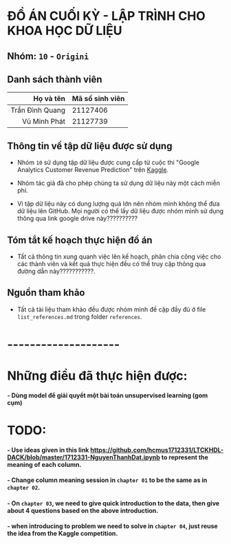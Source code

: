 # ĐỒ ÁN CUỐI KỲ - LẬP TRÌNH CHO KHOA HỌC DỮ LIỆU

## Nhóm: `10` - `Origini`

## Danh sách thành viên

| Họ và tên       | Mã số sinh viên |
| --------------: | :-------------  |
| Trần Đình Quang | 21127406        |
| Vũ Minh Phát    | 21127739        |

## Thông tin về tập dữ liệu được sử dụng

- Nhóm `10` sử dụng tập dữ liệu được cung cấp từ cuộc thi "Google Analytics Customer Revenue Prediction" trên [Kaggle](https://www.kaggle.com/competitions/ga-customer-revenue-prediction/overview).

- Nhóm tác giả đã cho phép chúng ta sử dụng dữ liệu này một cách miễn phí.

- Vì tập dữ liệu này có dung lượng quá lớn nên nhóm mình không thể đưa dữ liệu lên GitHub. Mọi người có thể lấy dữ liệu được nhóm mình sử dụng thông qua link google drive này??????????

## Tóm tắt kế hoạch thực hiện đồ án

- Tất cả thông tin xung quanh việc lên kế hoạch, phân chia công việc cho các thành viên và kết quả thực hiện đều có thể truy cập thông qua đường dẫn này???????????.

## Nguồn tham khảo

- Tất cả tài liệu tham khảo đều được nhóm mình đề cập đầy đủ ở file `list_references.md` trong folder `references`.

# --------------------

# Những điều đã thực hiện được:

#### - Dùng model để giải quyết một bài toán unsupervised learning (gom cụm)

# TODO:

#### - Use ideas given in this link https://github.com/hcmus1712331/LTCKHDL-DACK/blob/master/1712331-NguyenThanhDat.ipynb to represent the meaning of each column.

#### - Change column meaning session in `chapter 01` to be the same as in `chapter 02`.

#### - On `chapter 03`, we need to give quick introduction to the data, then give about 4 questions based on the above introduction.

#### - when introducing to problem we need to solve in `chapter 04`, just reuse the idea from the Kaggle competition.
